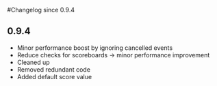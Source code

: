 #Changelog since 0.9.4

## 0.9.4

* Minor performance boost by ignoring cancelled events
* Reduce checks for scoreboards -> minor performance improvement
* Cleaned up
* Removed redundant code
* Added default score value
